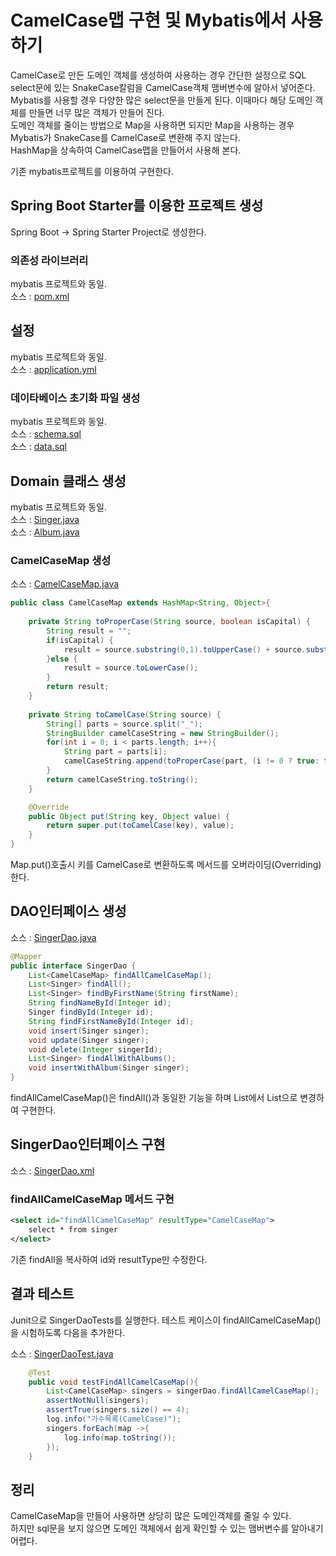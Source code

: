 # CamelCase맵 구현 및 Mybatis에서 사용하기
CamelCase로 만든 도메인 객체를 생성하여 사용하는 경우 간단한 설정으로 SQL select문에 있는 SnakeCase칼럼을 CamelCase객체 맴버변수에 알아서 넣어준다.  
Mybatis를 사용할 경우 다양한 많은 select문을 만들게 된다. 이때마다 해당 도메인 객체를 만들면 너무 많은 객체가 만들어 진다.  
도메인 객체를 줄이는 방법으로 Map을 사용하면 되지만 Map을 사용하는 경우 Mybatis가 SnakeCase를 CamelCase로 변환해 주지 않는다.  
HashMap을 상속하여 CamelCase맵을 만들어서 사용해 본다.  

기존 mybatis프로젝트를 이용하여 구현한다.  

## Spring Boot Starter를 이용한 프로젝트 생성
Spring Boot -> Spring Starter Project로 생성한다.  

### 의존성 라이브러리
mybatis 프로젝트와 동일.    
소스 : [pom.xml](pom.xml)

## 설정
mybatis 프로젝트와 동일.    
소스 : [application.yml](src/main/resources/application.yml)  

### 데이타베이스 초기화 파일 생성
mybatis 프로젝트와 동일.  
소스 : [schema.sql](src/main/resources/schema.sql)  
소스 : [data.sql](src/main/resources/data.sql)  

## Domain 클래스 생성
mybatis 프로젝트와 동일.  
소스 : [Singer.java](src/main/java/com/linor/singer/domain/Singer.java)  
소스 : [Album.java](src/main/java/com/linor/singer/domain/Album.java)  

### CamelCaseMap 생성
소스 : [CamelCaseMap.java](src/main/java/com/linor/singer/domain/CamelCaseMap.java)
```java
public class CamelCaseMap extends HashMap<String, Object>{
    
    private String toProperCase(String source, boolean isCapital) {
        String result = "";
        if(isCapital) {
            result = source.substring(0,1).toUpperCase() + source.substring(1).toLowerCase();
        }else {
            result = source.toLowerCase();
        }
        return result;
    }
    
    private String toCamelCase(String source) {
        String[] parts = source.split("_");
        StringBuilder camelCaseString = new StringBuilder();
        for(int i = 0; i < parts.length; i++){
            String part = parts[i];
            camelCaseString.append(toProperCase(part, (i != 0 ? true: false)));
        }
        return camelCaseString.toString();
    }

    @Override
    public Object put(String key, Object value) {
        return super.put(toCamelCase(key), value);
    }
}
```
Map.put()호출시 키를 CamelCase로 변환하도록 메서드를 오버라이딩(Overriding)한다.   

## DAO인터페이스 생성
소스 : [SingerDao.java](src/main/java/com/linor/singer/dao/SingerDao.java)  
```java
@Mapper
public interface SingerDao {
    List<CamelCaseMap> findAllCamelCaseMap();
    List<Singer> findAll();
    List<Singer> findByFirstName(String firstName);
    String findNameById(Integer id);
    Singer findById(Integer id);
    String findFirstNameById(Integer id);
    void insert(Singer singer);
    void update(Singer singer);
    void delete(Integer singerId);
    List<Singer> findAllWithAlbums();
    void insertWithAlbum(Singer singer);
}
```
findAllCamelCaseMap()은 findAll()과 동일한 기능을 하며  List<Singer>에서 List<CamelCaseMap>으로 변경하여 구현한다.

## SingerDao인터페이스 구현
소스 : [SingerDao.xml](src/main/resources/com/linor/singer/dao/SingerDao.xml)  


### findAllCamelCaseMap 메서드 구현
```xml
<select id="findAllCamelCaseMap" resultType="CamelCaseMap">
    select * from singer
</select>
```
기존 findAll을 복사하여 id와 resultType만 수정한다.  

## 결과 테스트
Junit으로 SingerDaoTests를 실행한다.
테스트 케이스이 findAllCamelCaseMap()을 시험하도록 다음을 추가한다.

소스 : [SingerDaoTest.java](src/test/java/com/linor/app/SingerDaoTest.java)
```java
    @Test
    public void testFindAllCamelCaseMap(){
        List<CamelCaseMap> singers = singerDao.findAllCamelCaseMap();
        assertNotNull(singers);
        assertTrue(singers.size() == 4);
        log.info("가수목록(CamelCase)");
        singers.forEach(map ->{
            log.info(map.toString());
        });
    }
```

## 정리
CamelCaseMap을 만들어 사용하면 상당히 많은 도메인객체를 줄일 수 있다.  
하지만 sql문을 보지 않으면 도메인 객체에서 쉽게 확인할 수 있는 맴버변수를 알아내기 어렵다.
